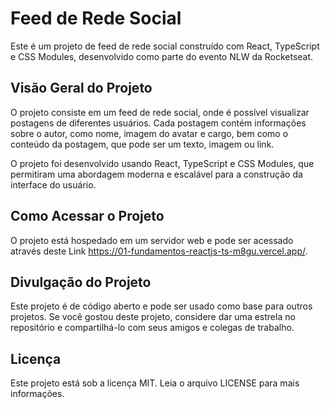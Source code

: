 
# Feed de Rede Social 

Este é um projeto de feed de rede social construído com React, TypeScript e CSS Modules, desenvolvido como parte do evento NLW da Rocketseat.

## Visão Geral do Projeto 
O projeto consiste em um feed de rede social, onde é possível visualizar postagens de diferentes usuários. Cada postagem contém informações sobre o autor, como nome, imagem do avatar e cargo, bem como o conteúdo da postagem, que pode ser um texto, imagem ou link.

O projeto foi desenvolvido usando React, TypeScript e CSS Modules, que permitiram uma abordagem moderna e escalável para a construção da interface do usuário.

## Como Acessar o Projeto 
O projeto está hospedado em um servidor web e pode ser acessado através deste  Link https://01-fundamentos-reactjs-ts-m8gu.vercel.app/.

## Divulgação do Projeto 
Este projeto é de código aberto e pode ser usado como base para outros projetos. Se você gostou deste projeto, considere dar uma estrela no repositório e compartilhá-lo com seus amigos e colegas de trabalho.

## Licença 
Este projeto está sob a licença MIT. Leia o arquivo LICENSE para mais informações.
